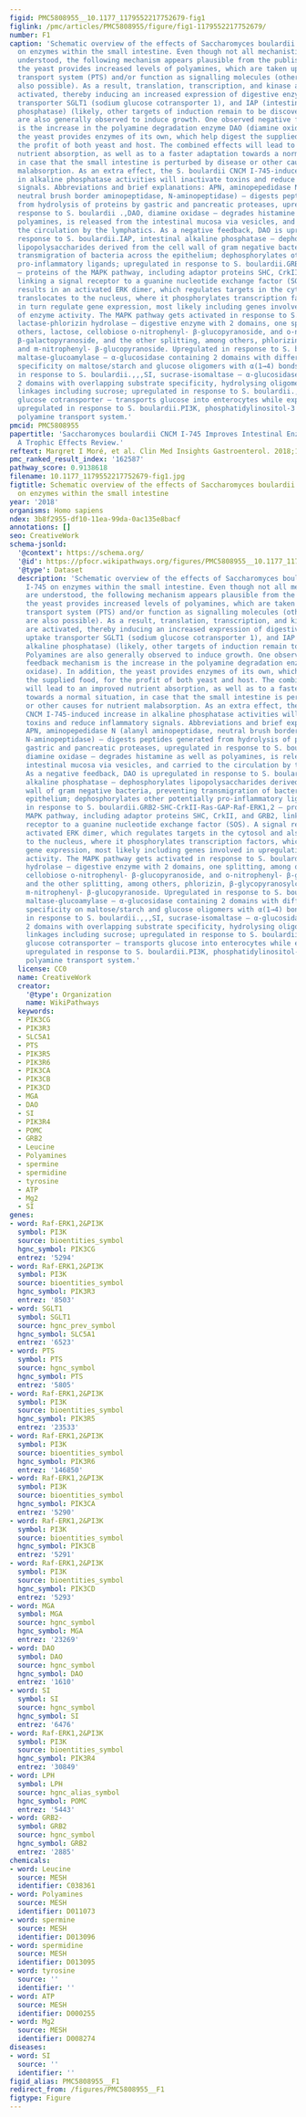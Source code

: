 ```yaml
---
figid: PMC5808955__10.1177_1179552217752679-fig1
figlink: /pmc/articles/PMC5808955/figure/fig1-1179552217752679/
number: F1
caption: 'Schematic overview of the effects of Saccharomyces boulardii CNCM I-745
  on enzymes within the small intestine. Even though not all mechanistic details are
  understood, the following mechanism appears plausible from the published literature:
  the yeast provides increased levels of polyamines, which are taken up by a polyamine
  transport system (PTS) and/or function as signalling molecules (other signals are
  also possible). As a result, translation, transcription, and kinase activities are
  activated, thereby inducing an increased expression of digestive enzymes, uptake
  transporter SGLT1 (sodium glucose cotransporter 1), and IAP (intestinal alkaline
  phosphatase) (likely, other targets of induction remain to be discovered). Polyamines
  are also generally observed to induce growth. One observed negative feedback mechanism
  is the increase in the polyamine degradation enzyme DAO (diamine oxidase). In addition,
  the yeast provides enzymes of its own, which help digest the supplied food, for
  the profit of both yeast and host. The combined effects will lead to an improved
  nutrient absorption, as well as to a faster adaptation towards a normal situation,
  in case that the small intestine is perturbed by disease or other causes for nutrient
  malabsorption. As an extra effect, the S. boulardii CNCM I-745-induced increase
  in alkaline phosphatase activities will inactivate toxins and reduce inflammatory
  signals. Abbreviations and brief explanations: APN, aminopepedidase N (alanyl aminopeptidase,
  neutral brush border aminopeptidase, N-aminopeptidase) – digests peptides generated
  from hydrolysis of proteins by gastric and pancreatic proteases, upregulated in
  response to S. boulardii .,DAO, diamine oxidase – degrades histamine as well as
  polyamines, is released from the intestinal mucosa via vesicles, and carried to
  the circulation by the lymphatics. As a negative feedback, DAO is upregulated in
  response to S. boulardii.IAP, intestinal alkaline phosphatase – dephosphorylates
  lipopolysaccharides derived from the cell wall of gram negative bacteria, preventing
  transmigration of bacteria across the epithelium; dephosphorylates other potentially
  pro-inflammatory ligands; upregulated in response to S. boulardii.GRB2-SHC-CrkII-Ras-GAP-Raf-ERK1,2
  – proteins of the MAPK pathway, including adaptor proteins SHC, CrkII, and GRB2,
  linking a signal receptor to a guanine nucleotide exchange factor (SOS). A signal
  results in an activated ERK dimer, which regulates targets in the cytosol and also
  translocates to the nucleus, where it phosphorylates transcription factors, which
  in turn regulate gene expression, most likely including genes involved in upregulation
  of enzyme activity. The MAPK pathway gets activated in response to S. boulardii.,LPH,
  lactase-phlorizin hydrolase – digestive enzyme with 2 domains, one splitting, among
  others, lactose, cellobiose o-nitrophenyl- β-glucopyranoside, and o-nitrophenyl-
  β-galactopyranoside, and the other splitting, among others, phlorizin, β-glycopyranosylceramides,
  and m-nitrophenyl- β-glucopyranoside. Upregulated in response to S. boulardii.,,MGA,
  maltase-glucoamylase – α-glucosidase containing 2 domains with differing substrate
  specificity on maltose/starch and glucose oligomers with α(1→4) bonds; upregulated
  in response to S. boulardii.,,,SI, sucrase-isomaltase – α-glucosidase containing
  2 domains with overlapping substrate specificity, hydrolysing oligomers with (1→6)-α-d-glucosidic
  linkages including sucrose; upregulated in response to S. boulardii.,SGLT1, sodium
  glucose cotransporter – transports glucose into enterocytes while exporting sodium;
  upregulated in response to S. boulardii.PI3K, phosphatidylinositol-3 kinase.PTS,
  polyamine transport system.'
pmcid: PMC5808955
papertitle: 'Saccharomyces boulardii CNCM I-745 Improves Intestinal Enzyme Function:
  A Trophic Effects Review.'
reftext: Margret I Moré, et al. Clin Med Insights Gastroenterol. 2018;11:1179552217752679.
pmc_ranked_result_index: '162587'
pathway_score: 0.9138618
filename: 10.1177_1179552217752679-fig1.jpg
figtitle: Schematic overview of the effects of Saccharomyces boulardii CNCM I-745
  on enzymes within the small intestine
year: '2018'
organisms: Homo sapiens
ndex: 3b8f2955-df10-11ea-99da-0ac135e8bacf
annotations: []
seo: CreativeWork
schema-jsonld:
  '@context': https://schema.org/
  '@id': https://pfocr.wikipathways.org/figures/PMC5808955__10.1177_1179552217752679-fig1.html
  '@type': Dataset
  description: 'Schematic overview of the effects of Saccharomyces boulardii CNCM
    I-745 on enzymes within the small intestine. Even though not all mechanistic details
    are understood, the following mechanism appears plausible from the published literature:
    the yeast provides increased levels of polyamines, which are taken up by a polyamine
    transport system (PTS) and/or function as signalling molecules (other signals
    are also possible). As a result, translation, transcription, and kinase activities
    are activated, thereby inducing an increased expression of digestive enzymes,
    uptake transporter SGLT1 (sodium glucose cotransporter 1), and IAP (intestinal
    alkaline phosphatase) (likely, other targets of induction remain to be discovered).
    Polyamines are also generally observed to induce growth. One observed negative
    feedback mechanism is the increase in the polyamine degradation enzyme DAO (diamine
    oxidase). In addition, the yeast provides enzymes of its own, which help digest
    the supplied food, for the profit of both yeast and host. The combined effects
    will lead to an improved nutrient absorption, as well as to a faster adaptation
    towards a normal situation, in case that the small intestine is perturbed by disease
    or other causes for nutrient malabsorption. As an extra effect, the S. boulardii
    CNCM I-745-induced increase in alkaline phosphatase activities will inactivate
    toxins and reduce inflammatory signals. Abbreviations and brief explanations:
    APN, aminopepedidase N (alanyl aminopeptidase, neutral brush border aminopeptidase,
    N-aminopeptidase) – digests peptides generated from hydrolysis of proteins by
    gastric and pancreatic proteases, upregulated in response to S. boulardii .,DAO,
    diamine oxidase – degrades histamine as well as polyamines, is released from the
    intestinal mucosa via vesicles, and carried to the circulation by the lymphatics.
    As a negative feedback, DAO is upregulated in response to S. boulardii.IAP, intestinal
    alkaline phosphatase – dephosphorylates lipopolysaccharides derived from the cell
    wall of gram negative bacteria, preventing transmigration of bacteria across the
    epithelium; dephosphorylates other potentially pro-inflammatory ligands; upregulated
    in response to S. boulardii.GRB2-SHC-CrkII-Ras-GAP-Raf-ERK1,2 – proteins of the
    MAPK pathway, including adaptor proteins SHC, CrkII, and GRB2, linking a signal
    receptor to a guanine nucleotide exchange factor (SOS). A signal results in an
    activated ERK dimer, which regulates targets in the cytosol and also translocates
    to the nucleus, where it phosphorylates transcription factors, which in turn regulate
    gene expression, most likely including genes involved in upregulation of enzyme
    activity. The MAPK pathway gets activated in response to S. boulardii.,LPH, lactase-phlorizin
    hydrolase – digestive enzyme with 2 domains, one splitting, among others, lactose,
    cellobiose o-nitrophenyl- β-glucopyranoside, and o-nitrophenyl- β-galactopyranoside,
    and the other splitting, among others, phlorizin, β-glycopyranosylceramides, and
    m-nitrophenyl- β-glucopyranoside. Upregulated in response to S. boulardii.,,MGA,
    maltase-glucoamylase – α-glucosidase containing 2 domains with differing substrate
    specificity on maltose/starch and glucose oligomers with α(1→4) bonds; upregulated
    in response to S. boulardii.,,,SI, sucrase-isomaltase – α-glucosidase containing
    2 domains with overlapping substrate specificity, hydrolysing oligomers with (1→6)-α-d-glucosidic
    linkages including sucrose; upregulated in response to S. boulardii.,SGLT1, sodium
    glucose cotransporter – transports glucose into enterocytes while exporting sodium;
    upregulated in response to S. boulardii.PI3K, phosphatidylinositol-3 kinase.PTS,
    polyamine transport system.'
  license: CC0
  name: CreativeWork
  creator:
    '@type': Organization
    name: WikiPathways
  keywords:
  - PIK3CG
  - PIK3R3
  - SLC5A1
  - PTS
  - PIK3R5
  - PIK3R6
  - PIK3CA
  - PIK3CB
  - PIK3CD
  - MGA
  - DAO
  - SI
  - PIK3R4
  - POMC
  - GRB2
  - Leucine
  - Polyamines
  - spermine
  - spermidine
  - tyrosine
  - ATP
  - Mg2
  - SI
genes:
- word: Raf-ERK1,2&PI3K
  symbol: PI3K
  source: bioentities_symbol
  hgnc_symbol: PIK3CG
  entrez: '5294'
- word: Raf-ERK1,2&PI3K
  symbol: PI3K
  source: bioentities_symbol
  hgnc_symbol: PIK3R3
  entrez: '8503'
- word: SGLT1
  symbol: SGLT1
  source: hgnc_prev_symbol
  hgnc_symbol: SLC5A1
  entrez: '6523'
- word: PTS
  symbol: PTS
  source: hgnc_symbol
  hgnc_symbol: PTS
  entrez: '5805'
- word: Raf-ERK1,2&PI3K
  symbol: PI3K
  source: bioentities_symbol
  hgnc_symbol: PIK3R5
  entrez: '23533'
- word: Raf-ERK1,2&PI3K
  symbol: PI3K
  source: bioentities_symbol
  hgnc_symbol: PIK3R6
  entrez: '146850'
- word: Raf-ERK1,2&PI3K
  symbol: PI3K
  source: bioentities_symbol
  hgnc_symbol: PIK3CA
  entrez: '5290'
- word: Raf-ERK1,2&PI3K
  symbol: PI3K
  source: bioentities_symbol
  hgnc_symbol: PIK3CB
  entrez: '5291'
- word: Raf-ERK1,2&PI3K
  symbol: PI3K
  source: bioentities_symbol
  hgnc_symbol: PIK3CD
  entrez: '5293'
- word: MGA
  symbol: MGA
  source: hgnc_symbol
  hgnc_symbol: MGA
  entrez: '23269'
- word: DAO
  symbol: DAO
  source: hgnc_symbol
  hgnc_symbol: DAO
  entrez: '1610'
- word: SI
  symbol: SI
  source: hgnc_symbol
  hgnc_symbol: SI
  entrez: '6476'
- word: Raf-ERK1,2&PI3K
  symbol: PI3K
  source: bioentities_symbol
  hgnc_symbol: PIK3R4
  entrez: '30849'
- word: LPH
  symbol: LPH
  source: hgnc_alias_symbol
  hgnc_symbol: POMC
  entrez: '5443'
- word: GRB2-
  symbol: GRB2
  source: hgnc_symbol
  hgnc_symbol: GRB2
  entrez: '2885'
chemicals:
- word: Leucine
  source: MESH
  identifier: C038361
- word: Polyamines
  source: MESH
  identifier: D011073
- word: spermine
  source: MESH
  identifier: D013096
- word: spermidine
  source: MESH
  identifier: D013095
- word: tyrosine
  source: ''
  identifier: ''
- word: ATP
  source: MESH
  identifier: D000255
- word: Mg2
  source: MESH
  identifier: D008274
diseases:
- word: SI
  source: ''
  identifier: ''
figid_alias: PMC5808955__F1
redirect_from: /figures/PMC5808955__F1
figtype: Figure
---
```


